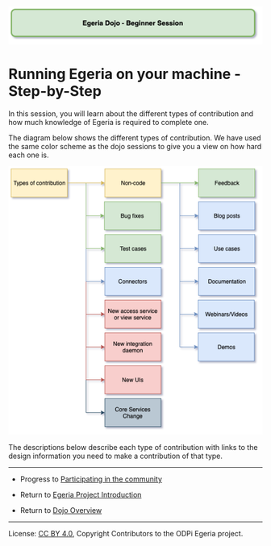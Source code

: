 <!-- SPDX-License-Identifier: CC-BY-4.0 -->
<!-- Copyright Contributors to the ODPi Egeria project 2020. -->

![Green - Beginner sessions](egeria-dojo-session-coding-green-beginner-session.png)

# Running Egeria on your machine - Step-by-Step

In this session, you will learn about the different types of contribution and how much knowledge of
Egeria is required to complete one.

The diagram below shows the different types of contribution.  We have used the
same color scheme as the dojo sessions to give you a view on how hard each one is.

![Types of Contribution](egeria-dojo-day-2-4-types-of-contribution.png)

The descriptions below describe each type of contribution with links to the design information you need
to make a contribution of that type.



----
* Progress to [Participating in the community](egeria-dojo-day-1-4-participating-in-the-community.md)


* Return to [Egeria Project Introduction](egeria-dojo-day-1-2-project-introduction.md)
* Return to [Dojo Overview](.)

----
License: [CC BY 4.0](https://creativecommons.org/licenses/by/4.0/),
Copyright Contributors to the ODPi Egeria project.